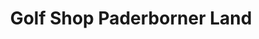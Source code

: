 ---
title: "Golf Shop Paderborner Land"
url: /salzkotten/golf-shop-paderborner-land/
shop: Sport
---